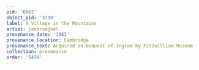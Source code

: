 ```yaml
---
pid: '6662'
object_pid: '3739'
label: A Village in the Mountains
artist: janbrueghel
provenance_date: '1963'
provenance_location: Cambridge
provenance_text: Acquired on bequest of Ingram by Fitzwilliam Museum
collection: provenance
order: '1434'
---
```

